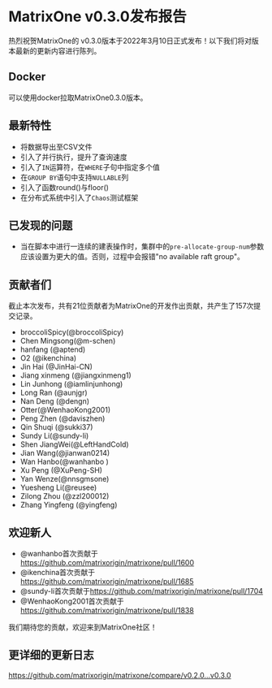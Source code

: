 # **MatrixOne v0.3.0发布报告**

热烈祝贺MatrixOne的 v0.3.0版本于2022年3月10日正式发布！以下我们将对版本最新的更新内容进行陈列。

## Docker

可以使用docker拉取MatrixOne0.3.0版本。

## 最新特性

- 将数据导出至CSV文件
- 引入了并行执行，提升了查询速度
- 引入了`IN`运算符，在`WHERE`子句中指定多个值
- 在`GROUP BY`语句中支持`NULLABLE`列
- 引入了函数round()与floor()
- 在分布式系统中引入了`Chaos`测试框架

## 已发现的问题

- 当在脚本中进行一连续的建表操作时，集群中的`pre-allocate-group-num`参数应该设置为更大的值。否则，过程中会报错"no available raft group"。  

## 贡献者们

截止本次发布，共有21位贡献者为MatrixOne的开发作出贡献，共产生了157次提交记录。

- broccoliSpicy(@broccoliSpicy)
- Chen Mingsong(@m-schen)
- hanfang (@aptend)
- O2 (@ikenchina)
- Jin Hai (@JinHai-CN)
- Jiang xinmeng (@jiangxinmeng1)
- Lin Junhong (@iamlinjunhong)
- Long Ran (@aunjgr)
- Nan Deng (@dengn)
- Otter(@WenhaoKong2001)
- Peng Zhen (@daviszhen)
- Qin Shuqi (@sukki37)
- Sundy Li(@sundy-li)
- Shen JiangWei(@LeftHandCold)
- Jian Wang(@jianwan0214)
- Wan Hanbo(@wanhanbo )
- Xu Peng (@XuPeng-SH)
- Yan Wenze(@nnsgmsone)
- Yuesheng Li(@reusee)
- Zilong Zhou (@zzl200012)
- Zhang Yingfeng (@yingfeng)

## 欢迎新人

* @wanhanbo首次贡献于<https://github.com/matrixorigin/matrixone/pull/1600>
* @ikenchina首次贡献于<https://github.com/matrixorigin/matrixone/pull/1685>
* @sundy-li首次贡献于<https://github.com/matrixorigin/matrixone/pull/1704>
* @WenhaoKong2001首次贡献于<https://github.com/matrixorigin/matrixone/pull/1838>

我们期待您的贡献，欢迎来到MatrixOne社区！

## 更详细的更新日志

<https://github.com/matrixorigin/matrixone/compare/v0.2.0...v0.3.0>
